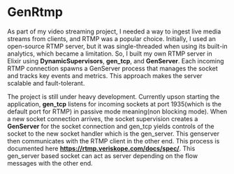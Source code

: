 # GenRtmp

As part of my video streaming project, I needed a way to ingest live media streams from clients, and RTMP was a popular choice. Initially, I used an open-source RTMP server, but it was single-threaded when using its built-in analytics, which became a limitation. So, I built my own RTMP server in Elixir using **DynamicSupervisors**, **gen_tcp**, and **GenServer**. Each incoming RTMP connection spawns a GenServer process that manages the socket and tracks key events and metrics. This approach makes the server scalable and fault-tolerant.

The project is still under heavy development. Currently upson starting the application, **gen_tcp** listens for incoming sockets at port 1935(which is the default port for RTMP) in passive mode meaning(non blocking mode). When a new socket connection arrives, the socket supervision creates a **GenServer** for the socket connection and gen_tcp yields controls of the socket to the new socket handler which is the gen_server. This genserver then communicates with the RTMP client in the other end. This process is documented here **https://rtmp.veriskope.com/docs/spec/**. This gen_server based socket can act as server depending on the flow messages with the other end. 



